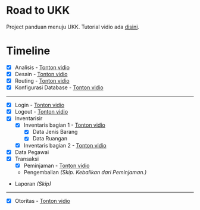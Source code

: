 # Road to UKK
Project panduan menuju UKK. Tutorial vidio ada [disini](https://www.youtube.com/playlist?list=PLSCLBARdXrOxCnpPs5qrvqyu3KFvVSHhz).

# Timeline
- [x] Analisis - [Tonton vidio](https://www.youtube.com/watch?v=sko-wUPyfQU)
- [x] Desain - [Tonton vidio](https://www.youtube.com/watch?v=hZD1Ex0pjjE)
- [x] Routing - [Tonton vidio](https://www.youtube.com/watch?v=9U2dNmaFJWQ)
- [x] Konfigurasi Database - [Tonton vidio](https://www.youtube.com/watch?v=Q2g6lmom_Mw)

---

- [x] Login - [Tonton vidio](https://www.youtube.com/watch?v=_XGwvEeM4xU)
- [x] Logout - [Tonton vidio](https://www.youtube.com/watch?v=LThpp5qD_nQ)
- [x] Inventarisir
  - [x] Inventaris bagian 1 - [Tonton vidio](https://www.youtube.com/watch?v=NKnA6Xev8Gs)
    - [x] Data Jenis Barang
    - [x] Data Ruangan
  - [x] Inventaris bagian 2 - [Tonton vidio](https://youtu.be/HdU9rcWtlOA)
- [x] Data Pegawai
- [x] Transaksi
  - [x] Peminjaman - [Tonton vidio](https://www.youtube.com/watch?v=9qG2bca1LCs)
  - Pengembalian *(Skip. Kebalikan dari Peminjaman.)*
- Laporan *(Skip)*

--- 

- [x] Otoritas - [Tonton vidio](https://www.youtube.com/watch?v=_uGmGP1iKGw)
